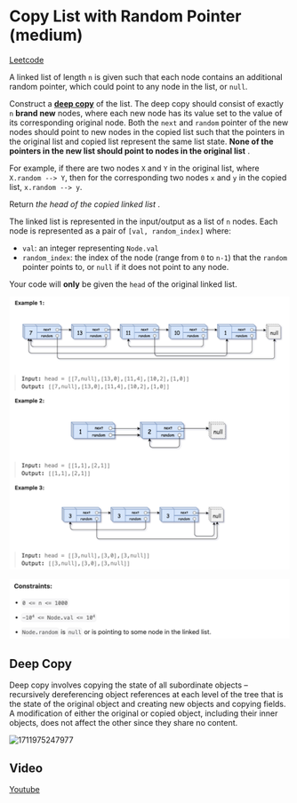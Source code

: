 # Copy List with Random Pointer (medium)

[Leetcode](https://leetcode.com/problems/copy-list-with-random-pointer/description/)

A linked list of length `n` is given such that each node contains an additional random pointer, which could point to any node in the list, or `null`.

Construct a [**deep copy**](https://en.wikipedia.org/wiki/Object_copying#Deep_copy) of the list. The deep copy should consist of exactly `n` **brand new** nodes, where each new node has its value set to the value of its corresponding original node. Both the `next` and `random` pointer of the new nodes should point to new nodes in the copied list such that the pointers in the original list and copied list represent the same list state. **None of the pointers in the new list should point to nodes in the original list** .

For example, if there are two nodes `X` and `Y` in the original list, where `X.random --> Y`, then for the corresponding two nodes `x` and `y` in the copied list, `x.random --> y`.

Return _the head of the copied linked list_ .

The linked list is represented in the input/output as a list of `n` nodes. Each node is represented as a pair of `[val, random_index]` where:

- `val`: an integer representing `Node.val`
- `random_index`: the index of the node (range from `0` to `n-1`) that the `random` pointer points to, or `null` if it does not point to any node.

Your code will **only** be given the `head` of the original linked list.

![1711974955695](image/8.Copy_List_with_Random_Pointer/1711974955695.png)

![1711974981488](image/8.Copy_List_with_Random_Pointer/1711974981488.png)

## Deep Copy

Deep copy involves copying the state of all subordinate objects – recursively dereferencing object references at each level of the tree that is the state of the original object and creating new objects and copying fields. A modification of either the original or copied object, including their inner objects, does not affect the other since they share no content.

![1711975247977](image/8.Copy_List_with_Random_Pointer/1711975247977.png)

## Video

[Youtube](https://www.youtube.com/watch?v=OvpKeraoxW0)
